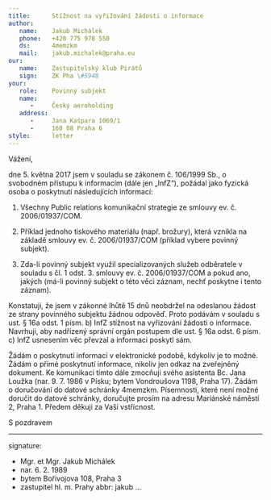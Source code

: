 ```yaml
---
title:      Stížnost na vyřižování žádosti o informace
author:
   name:    Jakub Michálek
   phone:   +420 775 978 550
   ds:      4memzkm
   mail:    jakub.michalek@praha.eu
our:
   name:    Zastupitelský klub Pirátů
   sign:    ZK Pha \#5948
your:
   role:    Povinný subjekt
   name:    
      -     Český aeroholding
   address:
      -     Jana Kašpara 1069/1
      -     160 08 Praha 6
style:      letter
---
```


Vážení,

dne 5. května 2017 jsem v souladu se zákonem č. 106/1999 Sb., o svobodném přístupu k informacím (dále jen „InfZ“), požádal jako fyzická osoba o poskytnutí následujících informací:

1. Všechny Public relations komunikační strategie ze smlouvy ev. č. 2006/01937/COM.

2. Příklad jednoho tiskového materiálu (např. brožury), která vznikla na základě smlouvy ev. č. 2006/01937/COM (příklad vybere povinný subjekt).

3. Zda-li povinný subjekt využil specializovaných služeb odběratele v souladu s čl. 1 odst. 3. smlouvy ev. č. 2006/01937/COM a pokud ano, jakých (má-li povinný subjekt o této věci záznam, nechť poskytne i tento záznam).

Konstatuji, že jsem v zákonné lhůtě 15 dnů neobdržel na odeslanou žádost ze strany povinného subjektu žádnou odpověď. Proto podávám v souladu s ust. § 16a odst. 1 písm. b) InfZ stížnost na vyřizování žádosti o informace. Navrhuji, aby nadřízený správní orgán postupem dle ust. § 16a odst. 6 písm. c) InfZ usnesením věc převzal a informaci poskytl sám.

Žádám o poskytnutí informací v elektronické podobě, kdykoliv je to možné. Žádám o přímé poskytnutí informace, nikoliv jen odkaz na zveřejněný dokument. Ke komunikaci tímto dále zmocňuji svého asistenta Bc. Jana Loužka (nar. 9. 7. 1986 v Písku; bytem Vondroušova 1198, Praha 17). Žádám o doručování do datové schránky 4memzkm. Písemnosti, které není možné doručit do datové schránky, doručujte prosím na adresu Mariánské náměstí 2, Praha 1. Předem děkuji za Vaši vstřícnost.

S pozdravem

---
signature: 
  - Mgr. et Mgr. Jakub Michálek
  - nar. 6. 2. 1989
  - bytem Bořivojova 108, Praha 3
  - zastupitel hl. m. Prahy
abbr:       jakub
...
